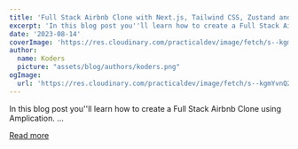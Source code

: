```yaml
---
title: 'Full Stack Airbnb Clone with Next.js, Tailwind CSS, Zustand and Amplication'
excerpt: 'In this blog post you''ll learn how to create a Full Stack Airbnb Clone using Amplication.          ...'
date: '2023-08-14'
coverImage: 'https://res.cloudinary.com/practicaldev/image/fetch/s--kgmYvnQ2--/c_imagga_scale,f_auto,fl_progressive,h_420,q_auto,w_1000/https://dev-to-uploads.s3.amazonaws.com/uploads/articles/auv6dcgp8o51qo8ogpi9.png'
author:
  name: Koders
  picture: "assets/blog/authors/koders.png"
ogImage:
  url: 'https://res.cloudinary.com/practicaldev/image/fetch/s--kgmYvnQ2--/c_imagga_scale,f_auto,fl_progressive,h_420,q_auto,w_1000/https://dev-to-uploads.s3.amazonaws.com/uploads/articles/auv6dcgp8o51qo8ogpi9.png'
---
```


In this blog post you''ll learn how to create a Full Stack Airbnb Clone using Amplication.          ...

[Read more](https://dev.to/koolkishan/full-stack-airbnb-clone-with-nextjs-tailwind-css-zustand-and-amplication-125b)
